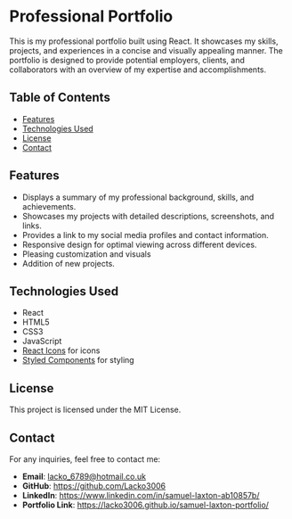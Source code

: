 # Professional Portfolio

This is my professional portfolio built using React. It showcases my skills, projects, and experiences in a concise and visually appealing manner. The portfolio is designed to provide potential employers, clients, and collaborators with an overview of my expertise and accomplishments.

## Table of Contents

- [Features](#features)
- [Technologies Used](#technologies-used)
- [License](#license)
- [Contact](#contact)

## Features

- Displays a summary of my professional background, skills, and achievements.
- Showcases my projects with detailed descriptions, screenshots, and links.
- Provides a link to my social media profiles and contact information.
- Responsive design for optimal viewing across different devices.
- Pleasing customization and visuals 
- Addition of new projects.

## Technologies Used

- React
- HTML5
- CSS3
- JavaScript
- [React Icons](https://react-icons.github.io/react-icons/) for icons
- [Styled Components](https://styled-components.com/) for styling

## License

This project is licensed under the MIT License.

## Contact
For any inquiries, feel free to contact me:

- **Email**: lacko_6789@hotmail.co.uk
- **GitHub**: https://github.com/Lacko3006
- **LinkedIn**: https://www.linkedin.com/in/samuel-laxton-ab10857b/
- **Portfolio Link**: https://lacko3006.github.io/samuel-laxton-portfolio/

